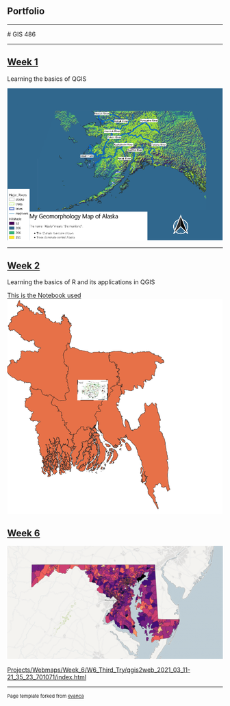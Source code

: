 ## Portfolio

---
<link type="text/css" rel="stylesheet" href="/style.css" />
# GIS 486 

---
## [Week 1](/pdf/Week_1_Merged.pdf)

<div class = "text-green">
Learning the basics of QGIS
</div>

[<img src="images/Geo_Map.PNG?raw=true"/>](/pdf/Week_1_Merged.pdf)

---
## [Week 2](pdf/Crookshank_Week2_Merged.pdf)

Learning the basics of R and its applications in QGIS

[This is the Notebook used](/Projects/Crookshank_Chap2.Rmd)
[<img src="images/Week2_Image.PNG?raw=true"/>](/pdf/Crookshank_Week2_Merged.pdf)

## [Week 6](pdf/webmap_pdf.pdf)

<img src="images/webmap_png.png?raw=true"/>

[Projects/Webmaps/Week_6/W6_Third_Try/qgis2web_2021_03_11-21_35_23_701071/index.html](file:///C:/Users/Ethan/Documents/GitHub/ethancrookshank.github.io/Projects/Webmaps/Week%206/W6_Third_Try/qgis2web_2021_03_11-21_35_23_701071/index.html)


---
<p style="font-size:11px">Page template forked from <a href="https://github.com/evanca/quick-portfolio">evanca</a></p>
<!-- Remove above link if you don't want to attibute -->
